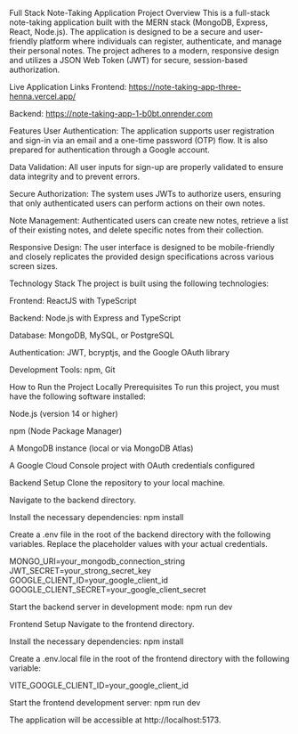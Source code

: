 Full Stack Note-Taking Application
Project Overview
This is a full-stack note-taking application built with the MERN stack (MongoDB, Express, React, Node.js). The application is designed to be a secure and user-friendly platform where individuals can register, authenticate, and manage their personal notes. The project adheres to a modern, responsive design and utilizes a JSON Web Token (JWT) for secure, session-based authorization.

Live Application Links
Frontend: https://note-taking-app-three-henna.vercel.app/

Backend: https://note-taking-app-1-b0bt.onrender.com

Features
User Authentication: The application supports user registration and sign-in via an email and a one-time password (OTP) flow. It is also prepared for authentication through a Google account.

Data Validation: All user inputs for sign-up are properly validated to ensure data integrity and to prevent errors.

Secure Authorization: The system uses JWTs to authorize users, ensuring that only authenticated users can perform actions on their own notes.

Note Management: Authenticated users can create new notes, retrieve a list of their existing notes, and delete specific notes from their collection.

Responsive Design: The user interface is designed to be mobile-friendly and closely replicates the provided design specifications across various screen sizes.

Technology Stack
The project is built using the following technologies:

Frontend: ReactJS with TypeScript

Backend: Node.js with Express and TypeScript

Database: MongoDB, MySQL, or PostgreSQL

Authentication: JWT, bcryptjs, and the Google OAuth library

Development Tools: npm, Git

How to Run the Project Locally
Prerequisites
To run this project, you must have the following software installed:

Node.js (version 14 or higher)

npm (Node Package Manager)

A MongoDB instance (local or via MongoDB Atlas)

A Google Cloud Console project with OAuth credentials configured

Backend Setup
Clone the repository to your local machine.

Navigate to the backend directory.

Install the necessary dependencies: npm install

Create a .env file in the root of the backend directory with the following variables. Replace the placeholder values with your actual credentials.

MONGO_URI=your_mongodb_connection_string
JWT_SECRET=your_strong_secret_key
GOOGLE_CLIENT_ID=your_google_client_id
GOOGLE_CLIENT_SECRET=your_google_client_secret

Start the backend server in development mode: npm run dev

Frontend Setup
Navigate to the frontend directory.

Install the necessary dependencies: npm install

Create a .env.local file in the root of the frontend directory with the following variable:

VITE_GOOGLE_CLIENT_ID=your_google_client_id

Start the frontend development server: npm run dev

The application will be accessible at http://localhost:5173.
